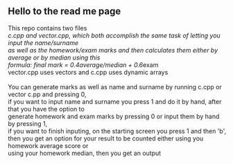 ## Hello to the read me page
This repo contains two files<br>
*c.cpp and *vector.cpp, which both accomplish the same task of letting you input the name/surname<br>
 as well as the homework/exam marks and then calculates them either by average or by median using this<br>
 formula: final mark = 0.4*average/median + 0.6*exam<br>
 vector.cpp uses vectors and c.cpp uses dynamic arrays<br>
<br>
 You can generate marks as well as name and surname by running c.cpp or vector c.pp and pressing 0,<br>
 if you want to input name and surname you press 1 and do it by hand, after that you have the option to<br>
 generate homework and exam marks by pressing 0 or input them by hand by pressing 1,<br>
 if you want to finish inputing, on the starting screen you press 1 and then 'b',<br>
 then you get an option for your result to be counted either using you homework average score or<br>
 using your homework median, then you get an output<br>
